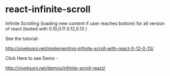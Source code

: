 # react-infinite-scroll
Infinite Scrolling (loading new content if user reaches bottom) for all version of react (tested with 0.10,0.11 0.12,0.13 )

See the tutorial-

http://viveksoni.net/implementing-infinite-scroll-with-react-0-12-0-13/

Click Here to see Demo -

http://viveksoni.net/demos/infinite-scroll-react/
